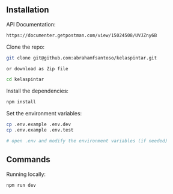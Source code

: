 ## Installation

API Documentation:

```bash
https://documenter.getpostman.com/view/15024508/UVJZny6B
```

Clone the repo:

```bash
git clone git@github.com:abrahamfsantoso/kelaspintar.git

or download as Zip file

cd kelaspintar
```

Install the dependencies:

```bash
npm install
```

Set the environment variables:

```bash
cp .env.example .env.dev
cp .env.example .env.test

# open .env and modify the environment variables (if needed)
```
## Commands

Running locally:

```bash
npm run dev
```
